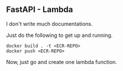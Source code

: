 ## FastAPI - Lambda

I don't write much documentations.


Just do the following to get up and running.

```
docker build . -t <ECR-REPO>
docker push <ECR-REPO>
```

Now, just go and create one lambda function.
